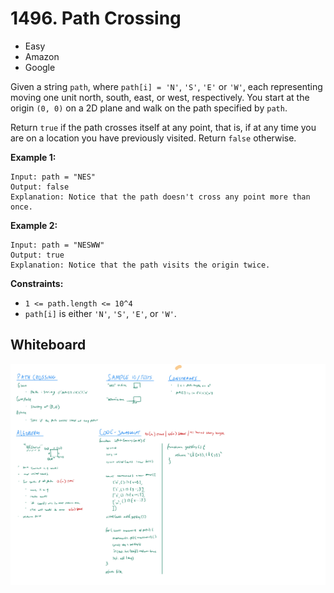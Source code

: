 # 1496. Path Crossing
- Easy
- Amazon
- Google

Given a string `path`, where `path[i] = 'N'`, `'S'`, `'E'` or `'W'`, each
representing moving one unit north, south, east, or west, respectively. You
start at the origin `(0, 0)` on a 2D plane and walk on the path specified by
`path`.

Return `true` if the path crosses itself at any point, that is, if at any time
you are on a location you have previously visited. Return `false` otherwise.

**Example 1:**
```
Input: path = "NES"
Output: false
Explanation: Notice that the path doesn't cross any point more than once.
```

**Example 2:**
```
Input: path = "NESWW"
Output: true
Explanation: Notice that the path visits the origin twice.
```

**Constraints:**
- `1 <= path.length <= 10^4`
- `path[i]` is either `'N'`, `'S'`, `'E'`, or `'W'`.

## Whiteboard
![Whiteboard Image][whiteboard-image]

<!-- Refs -->
[whiteboard-image]: whiteboard.jpg
